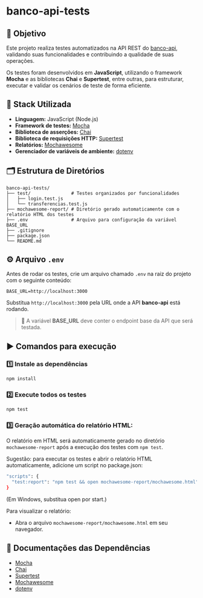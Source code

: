 # banco-api-tests

## 📘 Objetivo
Este projeto realiza testes automatizados na API REST do [banco-api](https://github.com/juliodelimas/banco-api), validando suas funcionalidades e contribuindo a qualidade de suas operações.

Os testes foram desenvolvidos em **JavaScript**, utilizando o framework **Mocha** e as bibliotecas **Chai** e **Supertest**, entre outras, para estruturar, executar e validar os cenários de teste de forma eficiente.

## 🧰 Stack Utilizada
- **Linguagem:** JavaScript (Node.js)
- **Framework de testes:** [Mocha](https://mochajs.org/)
- **Biblioteca de asserções:** [Chai](https://www.chaijs.com/)
- **Biblioteca de requisições HTTP:** [Supertest](https://github.com/visionmedia/supertest)
- **Relatórios:** [Mochawesome](https://github.com/adamgruber/mochawesome)
- **Gerenciador de variáveis de ambiente:** [dotenv](https://github.com/motdotla/dotenv)

## 🗂️ Estrutura de Diretórios
```
banco-api-tests/
├── test/               # Testes organizados por funcionalidades
│   ├── login.test.js
│   └── transferencias.test.js
├── mochawesome-report/ # Diretório gerado automaticamente com o relatório HTML dos testes
├── .env                # Arquivo para configuração da variável BASE_URL
├── .gitignore
├── package.json
└── README.md
```

## ⚙️ Arquivo `.env`
Antes de rodar os testes, crie um arquivo chamado `.env` na raiz do projeto com o seguinte conteúdo:

```env
BASE_URL=http://localhost:3000
```

Substitua `http://localhost:3000` pela URL onde a API **banco-api** está rodando.

> 🔹 A variável **BASE_URL** deve conter o endpoint base da API que será testada.


## ▶️ Comandos para execução

### 1️⃣ Instale as dependências
```bash
npm install
```

### 2️⃣ Execute todos os testes
```bash
npm test
```

### 3️⃣ Geração automática do relatório HTML:
O relatório em HTML será automaticamente gerado no diretório `mochawesome-report` após a execução dos testes com `npm test`.

Sugestão: para executar os testes e abrir o relatório HTML automaticamente, adicione um script no package.json:
```bash
"scripts": {
  "test:report": "npm test && open mochawesome-report/mochawesome.html"
}
```
(Em Windows, substitua open por start.)

Para visualizar o relatório:
- Abra o arquivo `mochawesome-report/mochawesome.html` em seu navegador.


## 📄 Documentações das Dependências

- [Mocha](https://mochajs.org/#getting-started)  
- [Chai](https://www.chaijs.com/guide/)  
- [Supertest](https://github.com/visionmedia/supertest#readme)  
- [Mochawesome](https://github.com/adamgruber/mochawesome)  
- [dotenv](https://github.com/motdotla/dotenv#readme)
